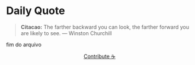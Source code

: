 # Daily Quote

> **Citacao:** The farther backward you can look, the farther forward you are likely to see. — Winston Churchill

fim do arquivo

<watermark-footer>
<p align="center">
  <a href="https://github.com/ruisuan/ruisuan/blob/main/contribute.md">Contribute ☕</a>
</p>
</watermark-footer>
